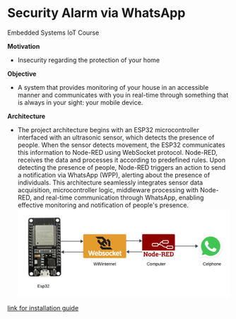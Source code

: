 
# Security Alarm via WhatsApp
Embedded Systems IoT Course

**Motivation**

- Insecurity regarding the protection of your home

**Objective**

- A system that provides monitoring of your house in an accessible manner and communicates with you in real-time through something that is always in your sight: your mobile device.

**Architecture**
- The project architecture begins with an ESP32 microcontroller interfaced with an ultrasonic sensor, which detects the presence of people. When the sensor detects movement, the ESP32 communicates this information to Node-RED using WebSocket protocol. Node-RED, receives the data and processes it according to predefined rules. Upon detecting the presence of people, Node-RED triggers an action to send a notification via WhatsApp (WPP), alerting about the presence of individuals. This architecture seamlessly integrates sensor data acquisition, microcontroller logic, middleware processing with Node-RED, and real-time communication through WhatsApp, enabling effective monitoring and notification of people's presence.
 ![architecture](https://github.com/ma-river/IOT2024/blob/main/Images/Architecture.png)

[link for installation guide](https://github.com/ma-river/IOT2024/tree/main/Installation%20Guide)
